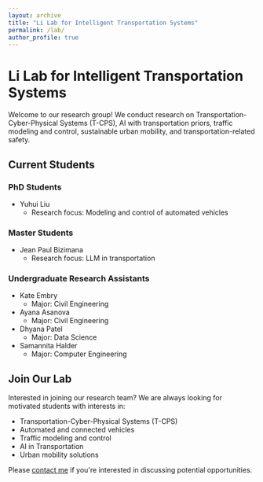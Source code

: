 ```yaml
---
layout: archive
title: "Li Lab for Intelligent Transportation Systems"
permalink: /lab/
author_profile: true
---
```


# Li Lab for Intelligent Transportation Systems

Welcome to our research group! We conduct research on Transportation-Cyber-Physical Systems (T-CPS), AI with transportation priors, traffic modeling and control, sustainable urban mobility, and transportation-related safety.

## Current Students

### PhD Students
* Yuhui Liu
  * Research focus: Modeling and control of automated vehicles

### Master Students
* Jean Paul Bizimana
  * Research focus: LLM in transportation

### Undergraduate Research Assistants
* Kate Embry
  * Major: Civil Engineering
* Ayana Asanova
  * Major: Civil Engineering
* Dhyana Patel
  * Major: Data Science
* Samannita Halder
  * Major: Computer Engineering

## Join Our Lab
Interested in joining our research team? We are always looking for motivated students with interests in:
* Transportation-Cyber-Physical Systems (T-CPS)
* Automated and connected vehicles
* Traffic modeling and control
* AI in Transportation
* Urban mobility solutions

Please [contact me](mailto:tianyli.ai@gmail.com) if you're interested in discussing potential opportunities.

